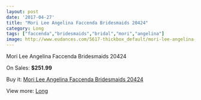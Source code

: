 ```yaml
---
layout: post
date: '2017-04-27'
title: "Mori Lee Angelina Faccenda Bridesmaids 20424"
category: Long
tags: ["faccenda","bridesmaids","bridal","mori","angelina"]
image: http://www.eudances.com/5617-thickbox_default/mori-lee-angelina-faccenda-bridesmaids-20424.jpg
---
```

Mori Lee Angelina Faccenda Bridesmaids 20424

On Sales: **$251.99**
<a href="https://www.eudances.com/en/long/1943-mori-lee-angelina-faccenda-bridesmaids-20424.html"><amp-img layout="responsive" width="600" height="600" src="//www.eudances.com/5617-thickbox_default/mori-lee-angelina-faccenda-bridesmaids-20424.jpg" alt="Mori Lee Angelina Faccenda Bridesmaids 20424 0" /></a>
<a href="https://www.eudances.com/en/long/1943-mori-lee-angelina-faccenda-bridesmaids-20424.html"><amp-img layout="responsive" width="600" height="600" src="//www.eudances.com/5618-thickbox_default/mori-lee-angelina-faccenda-bridesmaids-20424.jpg" alt="Mori Lee Angelina Faccenda Bridesmaids 20424 1" /></a>

Buy it: [Mori Lee Angelina Faccenda Bridesmaids 20424](https://www.eudances.com/en/long/1943-mori-lee-angelina-faccenda-bridesmaids-20424.html "Mori Lee Angelina Faccenda Bridesmaids 20424")

View more: [Long](https://www.eudances.com/en/21-long "Long")